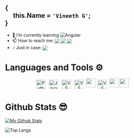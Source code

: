 ## {<br> &emsp; this.Name = `'Vineeth G'`;<br>} 

- 🌱 I’m currently learning ![Angular](https://img.shields.io/badge/angular-%23DD0031.svg?style=for-the-badge&logo=angular&logoColor=white)
- 📫 How to reach me: <a href="https://www.instagram.com/_.la_z_en._/"><img align="center" src="https://img.shields.io/badge/Instagram-E4405F?style=for-the-badge&logo=instagram&logoColor=white"/></a>
<a href="https://www.linkedin.com/in/vineethvg/"><img align="center" src="https://img.shields.io/badge/LinkedIn-0077B5?style=for-the-badge&logo=linkedin&logoColor=white"/></a> 
[<img align="center" src="https://img.shields.io/badge/Gmail-D14836?style=for-the-badge&logo=gmail&logoColor=white" />](mailto:vineethvg314@gmail.com)
- 🎶 Just in case: <a href="https://open.spotify.com/user/1al4haxnp8chjqoonwlsiavpl?si=5f24cfea8b814ee6"><img align="center" src="https://img.shields.io/badge/Spotify-1ED760?style=for-the-badge&logo=spotify&logoColor=white"/></a>

# Languages and Tools ⚙️
<p align="center">
<img src="https://img.shields.io/badge/python-3670A0?style=for-the-badge&logo=python&logoColor=ffdd54" alt="Python" height="30" style="vertical-align:top; margin:4px">
<img src="https://img.shields.io/badge/javascript-%23323330.svg?style=for-the-badge&logo=javascript&logoColor=%23F7DF1E" alt="Javascript" height="30" style="vertical-align:top; margin:4px">
<img src="https://img.shields.io/badge/Visual%20Studio%20Code-0078d7.svg?style=for-the-badge&logo=visual-studio-code&logoColor=white" alt="VS Code" height="30" style="vertical-align:top; margin:4px">
<img src="https://img.shields.io/badge/react-%2320232a.svg?style=for-the-badge&logo=react&logoColor=%2361DAFB" alt="VS Code" height="30" style="vertical-align:top; margin:4px">
<img src="https://img.shields.io/badge/express.js-%23404d59.svg?style=for-the-badge&logo=express&logoColor=%2361DAFB" height="30">
<img src="https://img.shields.io/badge/node.js-6DA55F?style=for-the-badge&logo=node.js&logoColor=white" alt="VS Code" height="30" style="vertical-align:top; margin:4px">
<img src="https://img.shields.io/badge/heroku-%23430098.svg?style=for-the-badge&logo=heroku&logoColor=white" height="30" >
<img src="https://img.shields.io/badge/MongoDB-%234ea94b.svg?style=for-the-badge&logo=mongodb&logoColor=white" height="30" >
  
</p>

# Github Stats 😎
[![My Github Stats](https://github-readme-stats.vercel.app/api?username=idebenone&show_icons=true&theme=tokyonight)](https://github.com/idebenone) 

![Top Langs](https://github-readme-stats.vercel.app/api/top-langs/?username=idebenone&theme=tokyonight&langs_count=7)





